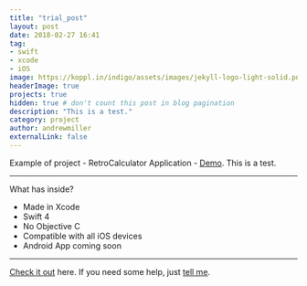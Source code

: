 ```yaml
---
title: "trial_post"
layout: post
date: 2018-02-27 16:41
tag:
- swift
- xcode
- iOS
image: https://koppl.in/indigo/assets/images/jekyll-logo-light-solid.png
headerImage: true
projects: true
hidden: true # don't count this post in blog pagination
description: "This is a test."
category: project
author: andrewmiller
externalLink: false
---
```


Example of project - RetroCalculator Application - [Demo](http://www.github.com/milldawg167/RetroCalculator/). This is a test.

---

What has inside?

- Made in Xcode
- Swift 4
- No Objective C
- Compatible with all iOS devices
- Android App coming soon

---

[Check it out](http://www.github.com/milldawg167/RetroCalculator/) here.
If you need some help, just [tell me](http://github.com/milldawg16/).
